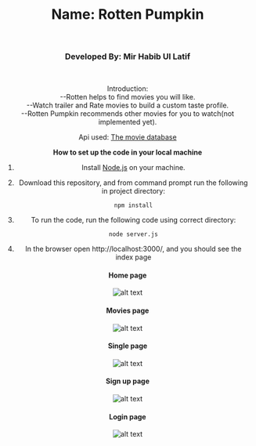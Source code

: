 <div align="center">
<h1>Name: Rotten Pumpkin</h1><br>
<h3>Developed By: Mir Habib Ul Latif</h3><br>

Introduction:
<br>
--Rotten helps to find movies you will like.<br>
--Watch trailer and Rate movies to build a custom taste profile.<br>
--Rotten Pumpkin recommends other movies for you to watch(not implemented yet).

Api used:
[The movie database](https://www.themoviedb.org/)

**How to set up the code in your local machine**

1. Install [Node.js](https://nodejs.org/en/download/) on your machine.



2. Download this repository, and from command prompt run the following in project directory:

   `npm install`



3. To run the code, run the following code using correct directory:

    `node server.js`


    
4. In the browser open http://localhost:3000/, and you should see the index page



#### Home page
![alt text](https://github.com/mirsahib/Rotten-Pumpkin/blob/master/images/index.jpeg)
#### Movies page
![alt text](https://github.com/mirsahib/Rotten-Pumpkin/blob/master/images/movies.jpeg)

#### Single page
![alt text](https://github.com/mirsahib/Rotten-Pumpkin/blob/master/images/single.jpeg)

#### Sign up page
![alt text](https://github.com/mirsahib/Rotten-Pumpkin/blob/master/images/signup.png)

#### Login page
![alt text](https://github.com/mirsahib/Rotten-Pumpkin/blob/master/images/login.png)
